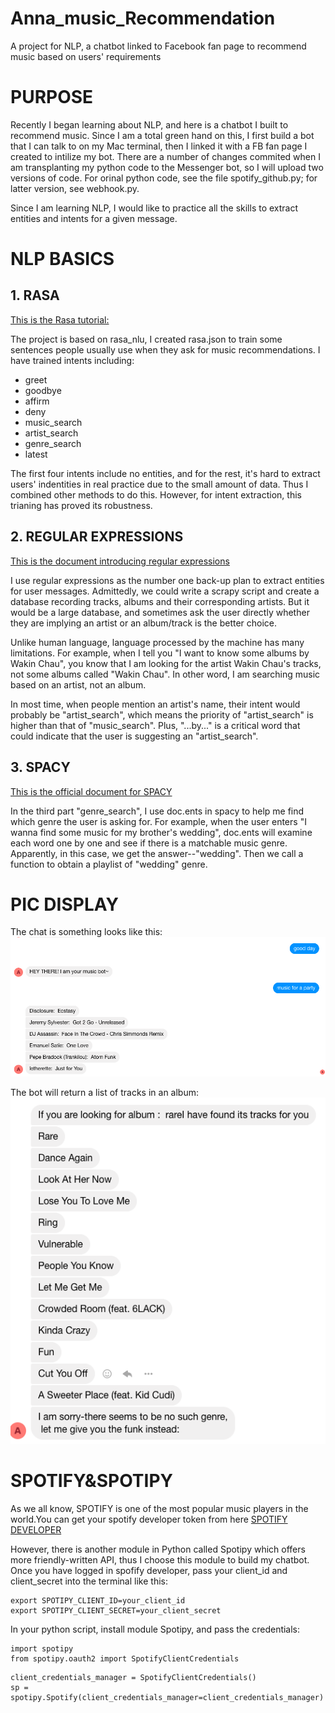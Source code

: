 # Anna_music_Recommendation
A project for NLP, a chatbot linked to Facebook fan page to recommend music based on users' requirements

# PURPOSE
Recently I began learning about NLP, and here is a chatbot I built to recommend music.
Since I am a total green hand on this, I first build a bot that I can talk to on my Mac terminal, then I linked it with a FB fan page I created to intilize my bot.
There are a number of changes commited when I am transplanting my python code to the Messenger bot, so I will upload two versions of code. For orinal python code, see the file spotify_github.py; for latter version, see webhook.py.

Since I am learning NLP, I would like to practice all the skills to extract entities and intents for a given message.
# NLP BASICS
## 1. RASA
[This is the Rasa tutorial:](https://rasa.com/docs/rasa/user-guide/rasa-tutorial/)

The project is based on rasa_nlu, I created rasa.json to train some sentences people usually use when they ask for music recommendations. I have trained intents including:
  * greet
  * goodbye
  * affirm
  * deny
  * music_search
  * artist_search
  * genre_search
  * latest

The first four intents include no entities, and for the rest, it's hard to extract users' indentities in real practice due to the small amount of data. Thus I combined other methods to do this. However, for intent extraction, this trianing has proved its robustness.
## 2. REGULAR EXPRESSIONS
[This is the document introducing regular expressions](https://docs.python.org/2/library/re.html)

I use regular expressions as the number one back-up plan to extract entities for user messages. Admittedly, we could write a scrapy script and create a database recording tracks, albums and their corresponding artists. But it would be a large database, and sometimes ask the user directly whether they are implying an artist or an album/track is the better choice.

Unlike human language, language processed by the machine has many limitations. For example, when I tell you "I want to know some albums by Wakin Chau", you know that I am looking for the artist Wakin Chau's tracks, not some albums called "Wakin Chau". In other word, I am searching music based on an artist, not an album. 

In most time, when people mention an artist's name, their intent would probably be "artist_search", which means the priority of "artist_search" is higher than that of "music_search". Plus, "...by..." is a critical word that could indicate that the user is suggesting an "artist_search".
## 3. SPACY
[This is the official document for SPACY](https://spacy.io/api/doc)

In the third part "genre_search", I use doc.ents in spacy to help me find which genre the user is asking for. For example, when the user enters "I wanna find some music for my brother's wedding", doc.ents will examine each word one by one and see if there is a matchable music genre. Apparently, in this case, we get the answer--"wedding". Then we call a function to obtain a playlist of "wedding" genre.

# PIC DISPLAY
The chat is something looks like this:
![Alt text](https://github.com/Georgeanna-Li/Anna_music_Recommendation/blob/master/pic1.png)

The bot will return a list of tracks in an album:
![Alt text](https://github.com/Georgeanna-Li/Anna_music_Recommendation/blob/master/pic2.png)

# SPOTIFY&SPOTIPY
As we all know, SPOTIFY is one of the most popular music players in the world.You can get your spotify developer token from here [SPOTIFY DEVELOPER](https://developer.spotify.com/dashboard/login)

However, there is another module in Python called Spotipy which offers more friendly-written API, thus I choose this module to build my chatbot.
Once you have logged in spofify developer, pass your client_id and client_secret into the terminal like this:
```
export SPOTIPY_CLIENT_ID=your_client_id
export SPOTIPY_CLIENT_SECRET=your_client_secret
```
In your python script, install module Spotipy, and pass the credentials:
```
import spotipy
from spotipy.oauth2 import SpotifyClientCredentials
```
```
client_credentials_manager = SpotifyClientCredentials()
sp = spotipy.Spotify(client_credentials_manager=client_credentials_manager)
```





